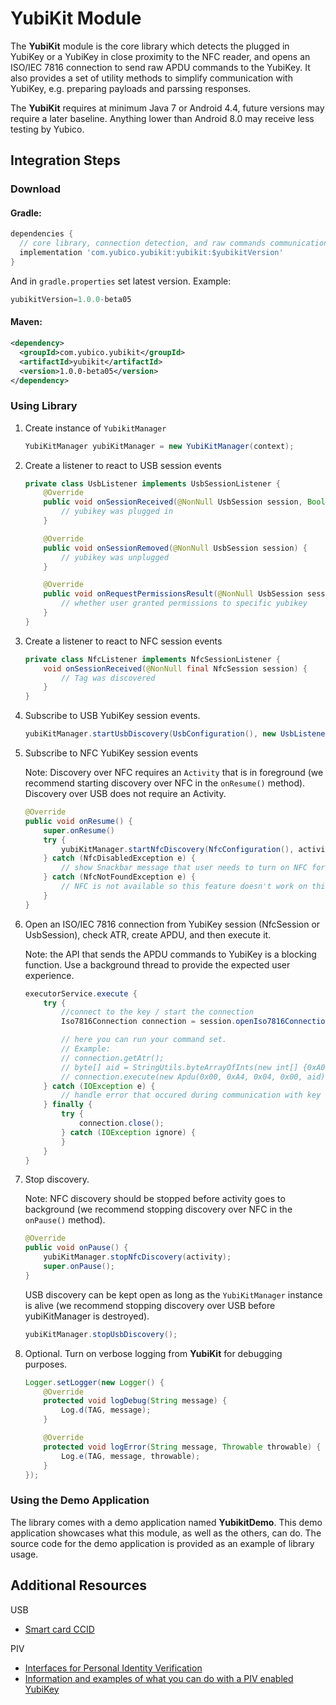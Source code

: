 # YubiKit Module
The **YubiKit** module is the core library which detects the plugged in YubiKey or a YubiKey in close proximity to the NFC reader, and opens an ISO/IEC 7816 connection to send raw APDU commands to the YubiKey.
It also provides a set of utility methods to simplify communication with YubiKey, e.g. preparing payloads and parssing responses.

The **YubiKit** requires at minimum Java 7 or Android 4.4, future versions may require a later baseline. Anything lower than Android 8.0 may receive less testing by Yubico.

## Integration Steps <a name="integration_steps"></a>
### Download
#### Gradle:

```gradle
dependencies {
  // core library, connection detection, and raw commands communication with yubikey
  implementation 'com.yubico.yubikit:yubikit:$yubikitVersion'
}
```
And in `gradle.properties` set latest version. Example:
```gradle
yubikitVersion=1.0.0-beta05
```
#### Maven:
```xml
<dependency>
  <groupId>com.yubico.yubikit</groupId>
  <artifactId>yubikit</artifactId>
  <version>1.0.0-beta05</version>
</dependency>
```
### Using Library <a name="using_lib"></a>

1. Create instance of `YubikitManager`
    ```java
    YubiKitManager yubiKitManager = new YubiKitManager(context);
    ```
2. Create a listener to react to USB session events
    ```java
    private class UsbListener implements UsbSessionListener {
        @Override
        public void onSessionReceived(@NonNull UsbSession session, Boolean hasPermissions) {
            // yubikey was plugged in
        }

        @Override
        public void onSessionRemoved(@NonNull UsbSession session) {
            // yubikey was unplugged
        }

        @Override
        public void onRequestPermissionsResult(@NonNull UsbSession session, Boolean isGranted) {
            // whether user granted permissions to specific yubikey
        }
    }
    ```
3. Create a listener to react to NFC session events
    ```java
    private class NfcListener implements NfcSessionListener {
        void onSessionReceived(@NonNull final NfcSession session) {
            // Tag was discovered
        }
    }
    ```
4. Subscribe to USB YubiKey session events.
    ```java
    yubiKitManager.startUsbDiscovery(UsbConfiguration(), new UsbListener());
    ```
5. Subscribe to NFC YubiKey session events

   Note: Discovery over NFC requires an `Activity` that is in foreground (we recommend starting discovery over NFC in the `onResume()` method). Discovery over USB does not require an Activity.
    ```java
    @Override
    public void onResume() {
        super.onResume()
        try {
            yubiKitManager.startNfcDiscovery(NfcConfiguration(), activity, new NfcListener);
        } catch (NfcDisabledException e) {
            // show Snackbar message that user needs to turn on NFC for this feature
        } catch (NfcNotFoundException e) {
            // NFC is not available so this feature doesn't work on this device
        }
    }
    ```
6. Open an ISO/IEC 7816 connection from YubiKey session (NfcSession or UsbSession), check ATR, create APDU, and then execute it.

   Note: the API that sends the APDU commands to YubiKey is a blocking function. Use a background thread to provide the expected user experience.
    ```java
    executorService.execute {
        try {
            //connect to the key / start the connection
            Iso7816Connection connection = session.openIso7816Connection();

            // here you can run your command set.
            // Example:
            // connection.getAtr();
            // byte[] aid = StringUtils.byteArrayOfInts(new int[] {0xA0, 0x00, 0x00, 0x03, 0x08});
            // connection.execute(new Apdu(0x00, 0xA4, 0x04, 0x00, aid)));
        } catch (IOException e) {
            // handle error that occured during communication with key
        } finally {
            try {
                connection.close();
            } catch (IOException ignore) {
            }
        }
    }
    ```
7. Stop discovery.

   Note: NFC discovery should be stopped before activity goes to background (we recommend stopping discovery over NFC in the `onPause()` method).
    ```java
    @Override
    public void onPause() {
        yubiKitManager.stopNfcDiscovery(activity);
        super.onPause();
    }
    ```
   USB discovery can be kept open as long as the `YubiKitManager` instance is alive (we recommend stopping discovery over USB before yubiKitManager is destroyed).
    ```java
    yubiKitManager.stopUsbDiscovery();
    ```
8. Optional. Turn on verbose logging from **YubiKit** for debugging purposes.
    ```java
    Logger.setLogger(new Logger() {
        @Override
        protected void logDebug(String message) {
            Log.d(TAG, message);
        }

        @Override
        protected void logError(String message, Throwable throwable) {
            Log.e(TAG, message, throwable);
        }
    });
    ```

### Using the Demo Application <a name="using_demo"></a>
The library comes with a demo application named **YubikitDemo**.
This demo application showcases what this module, as well as the others, can do.
The source code for the demo application is provided as an example of library
usage.

## Additional Resources <a name="additional_resources"></a>
USB
- [Smart card CCID](https://www.usb.org/sites/default/files/DWG_Smart-Card_CCID_Rev110.pdf)

PIV
- [Interfaces for Personal Identity Verification](https://nvlpubs.nist.gov/nistpubs/SpecialPublications/NIST.SP.800-73-4.pdf)
- [Information and examples of what you can do with a PIV enabled YubiKey](https://developers.yubico.com/PIV/)

